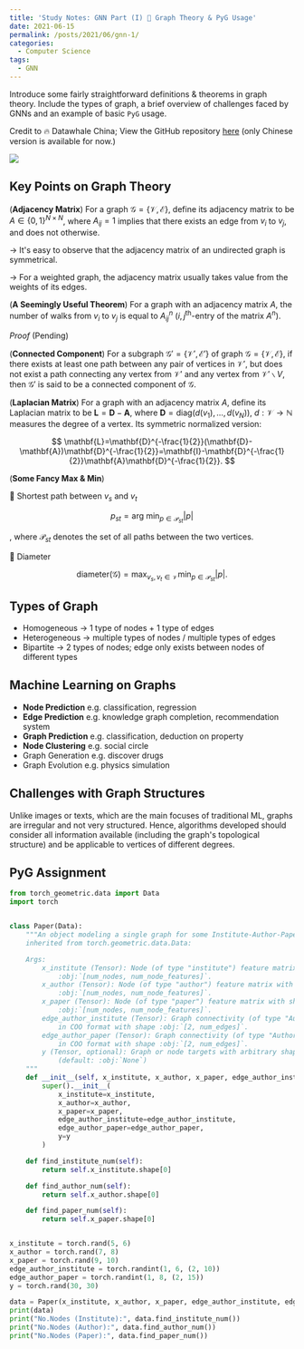 ```yaml
---
title: 'Study Notes: GNN Part (I) 🌲 Graph Theory & PyG Usage'
date: 2021-06-15
permalink: /posts/2021/06/gnn-1/
categories:
  - Computer Science
tags:
  - GNN
---
```


Introduce some fairly straightforward definitions & theorems in graph theory. Include the types of graph, a brief overview of challenges faced by GNNs and an example of basic `PyG` usage. 

Credit to 🔥 Datawhale China; View the GitHub repository [here](https://github.com/datawhalechina/team-learning-nlp/tree/master/GNN) (only Chinese version is available for now.) 

![](/assets/img/banner-1.png)

## Key Points on Graph Theory

(**Adjacency Matrix**) For a graph $\mathcal{G}=\{\mathcal{V}, \mathcal{E}\}$, define its adjacency matrix to be $A\in\{0,1\}^{N\times N}$, where $A_{ij} = 1$ implies that there exists an edge from $v_i$ to $v_j$, and does not otherwise.

$\to$ It's easy to observe that the adjacency matrix of an undirected graph is symmetrical.

$\to$ For a weighted graph, the adjacency matrix usually takes value from the weights of its edges.

(**A Seemingly Useful Theorem**) For a graph with an adjacency matrix $A$, the number of walks from $v_i$ to $v_j$ is equal to $A^n_{ij}$ ($i, j^{\text{th}}$-entry of the matrix $A^n$).

*Proof* (Pending)

(**Connected Component**) For a subgraph $\mathcal{G}'=\{\mathcal{V}', \mathcal{E}'\}$ of graph $\mathcal{G}=\{\mathcal{V}, \mathcal{E}\}$, if there exists at least one path between any pair of vertices in $\mathcal{V}'$, but does not exist a path connecting any vertex from $\mathcal{V}'$ and any vertex from $\mathcal{V}'\backslash V$, then $\mathcal{G}'$ is said to be a connected component of $\mathcal{G}$.

(**Laplacian Matrix**) For a graph with an adjacency matrix $A$, define its Laplacian matrix to be $\mathbf{L}=\mathbf{D}-\mathbf{A}$, where $\mathbf{D}=\text{diag}(d(v_1), \dots, d(v_N))$, $d:\mathcal{V}\rightarrow\mathbb{N}$ measures the degree of a vertex. Its symmetric normalized version: 

$$
\mathbf{L}=\mathbf{D}^{-\frac{1}{2}}(\mathbf{D}-\mathbf{A})\mathbf{D}^{-\frac{1}{2}}=\mathbf{I}-\mathbf{D}^{-\frac{1}{2}}\mathbf{A}\mathbf{D}^{-\frac{1}{2}}.
$$

(**Some Fancy Max & Min**)

💙 Shortest path between $v_s$ and $v_t$

$$
p_{st}=\text{arg min}_{p\in\mathcal{P}_{st}}\vert p\vert
$$

, where $\mathcal{P}_{st}$ denotes the set of all paths between the two vertices.

💙 Diameter 

$$
\text{diameter}(\mathcal{G})=\max _{v_s, v_t \in \mathcal{V}} \min _{p \in \mathcal{P}_{st}}\vert p\vert.
$$

## Types of Graph

- Homogeneous $\to$ 1 type of nodes + 1 type of edges
- Heterogeneous $\to$ multiple types of nodes / multiple types of edges
- Bipartite $\to$ 2 types of nodes; edge only exists between nodes of different types

## Machine Learning on Graphs

- **Node Prediction** e.g. classification, regression
- **Edge Prediction** e.g. knowledge graph completion, recommendation system
- **Graph Prediction** e.g. classification, deduction on property
- **Node Clustering** e.g. social circle
- Graph Generation e.g. discover drugs
- Graph Evolution e.g. physics simulation

## Challenges with Graph Structures

Unlike images or texts, which are the main focuses of traditional ML, graphs are irregular and not very structured. Hence, algorithms developed should consider all information available (including the graph's topological structure) and be applicable to vertices of different degrees.

## PyG Assignment

```python
from torch_geometric.data import Data
import torch


class Paper(Data):
    """An object modeling a single graph for some Institute-Author-Paper network,
    inherited from torch.geometric.data.Data:

    Args:
        x_institute (Tensor): Node (of type "institute") feature matrix with shape 
            :obj:`[num_nodes, num_node_features]`. 
        x_author (Tensor): Node (of type "author") feature matrix with shape 
            :obj:`[num_nodes, num_node_features]`. 
        x_paper (Tensor): Node (of type "paper") feature matrix with shape 
            :obj:`[num_nodes, num_node_features]`. 
        edge_author_institute (Tensor): Graph connectivity (of type "Author-Institute" 
            in COO format with shape :obj:`[2, num_edges]`. 
        edge_author_paper (Tensor): Graph connectivity (of type "Author-Paper" 
            in COO format with shape :obj:`[2, num_edges]`. 
        y (Tensor, optional): Graph or node targets with arbitrary shape.
            (default: :obj:`None`)
    """
    def __init__(self, x_institute, x_author, x_paper, edge_author_institute, edge_author_paper, y=None):
        super().__init__(
            x_institute=x_institute, 
            x_author=x_author, 
            x_paper=x_paper,
            edge_author_institute=edge_author_institute,
            edge_author_paper=edge_author_paper,
            y=y
        )

    def find_institute_num(self):
        return self.x_institute.shape[0]

    def find_author_num(self):
        return self.x_author.shape[0]

    def find_paper_num(self):
        return self.x_paper.shape[0]


x_institute = torch.rand(5, 6)
x_author = torch.rand(7, 8)
x_paper = torch.rand(9, 10)
edge_author_institute = torch.randint(1, 6, (2, 10))
edge_author_paper = torch.randint(1, 8, (2, 15))
y = torch.rand(30, 30)

data = Paper(x_institute, x_author, x_paper, edge_author_institute, edge_author_paper, y)
print(data)
print("No.Nodes (Institute):", data.find_institute_num())
print("No.Nodes (Author):", data.find_author_num())
print("No.Nodes (Paper):", data.find_paper_num())
```

